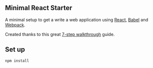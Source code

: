 Minimal React Starter
---

A minimal setup to get a write a web application using [React](https://facebook.github.io/react/), [Babel](https://babeljs.io/) and [Webpack](https://webpack.js.org/).

Created thanks to this great [7-step walkthrough](http://andrewhfarmer.com/build-your-own-starter/#0-intro) guide.


Set up
---
```
npm install
```
